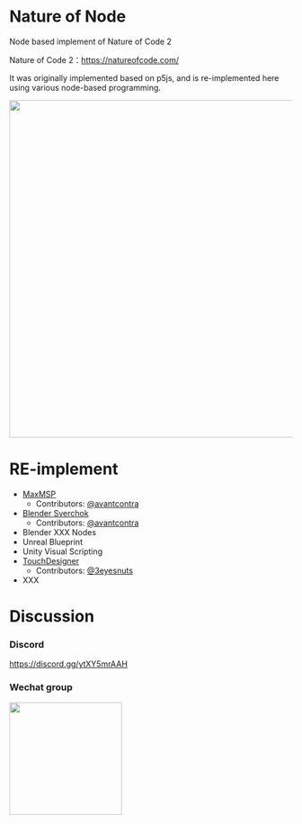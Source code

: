 # Nature of Node
Node based implement of Nature of Code 2

Nature of Code 2：https://natureofcode.com/ 

It was originally implemented based on p5js, and is re-implemented here using various node-based programming.

<img src="https://github.com/code-2-art/natureofnode/assets/659937/b657bcab-b143-43e8-8655-00bcafeff386" width="600"/>

# RE-implement
- [MaxMSP](./maxmsp)
  - Contributors: [@avantcontra](https://github.com/avantcontra)
- [Blender Sverchok](./blender-sverchok)
  - Contributors: [@avantcontra](https://github.com/avantcontra)
- Blender XXX Nodes
- Unreal Blueprint
- Unity Visual Scripting
- [TouchDesigner](./touchdesigner)
  - Contributors: [@3eyesnuts](https://github.com/boohboohmuyi)
- XXX

# Discussion
### Discord
https://discord.gg/ytXY5mrAAH

### Wechat group
<img src="https://github.com/code-2-art/natureofnode/assets/659937/a48f661b-86e2-4b4b-a2ef-5af72838b188" width="200"/>
